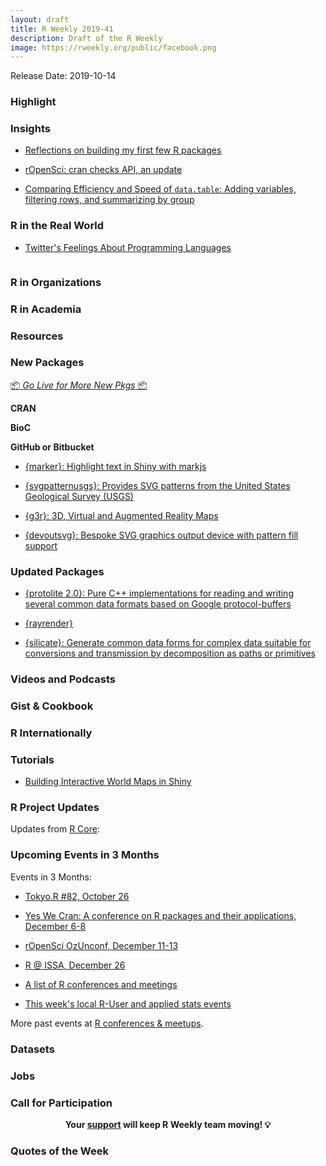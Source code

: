 ```yaml
---
layout: draft
title: R Weekly 2019-41
description: Draft of the R Weekly
image: https://rweekly.org/public/facebook.png
---
```


Release Date: 2019-10-14

###  Highlight



### Insights

+ [Reflections on building my first few R packages](https://mainard.co.uk/post/reflections-on-building-my-first-few-r-packages/)

+ [rOpenSci: cran checks API, an update](https://ropensci.org/technotes/2019/10/09/cran-checks-api-update/)

+ [Comparing Efficiency and Speed of `data.table`: Adding variables, filtering rows, and summarizing by group](https://tysonbarrett.com//jekyll/update/2019/10/06/datatable_memory/)

### R in the Real World

+ [Twitter's Feelings About Programming Languages](https://www.garrickadenbuie.com/blog/tweet-poll-programming-languages/)

![]()

###  R in Organizations



###  R in Academia



###  Resources



###  New Packages

<p class="added-hostname"><a href="https://rweekly.org/live" target="_blank" class="externalLink">📦 <i>Go Live for More New Pkgs</i> 📦</a></p>

**CRAN**



**BioC**



**GitHub or Bitbucket**

+ [{marker}: Highlight text in Shiny with markjs](https://github.com/JohnCoene/marker)

+ [{svgpatternusgs}: Provides SVG patterns from the United States Geological Survey (USGS)](https://github.com/coolbutuseless/svgpatternusgs)

+ [{g3r}: 3D, Virtual and Augmented Reality Maps](https://github.com/JohnCoene/g3r)

+ [{devoutsvg}: Bespoke SVG graphics output device with pattern fill support](https://github.com/coolbutuseless/devoutsvg)

### Updated Packages

+ [{protolite 2.0}: Pure C++ implementations for reading and writing several common data formats based on Google protocol-buffers](https://cran.r-project.org/package=protolite)

+ [{rayrender}](https://cran.r-project.org/package=rayrender)

+ [{silicate}: Generate common data forms for complex data suitable for conversions and transmission by decomposition as paths or primitives](https://cran.r-project.org/package=silicate)


###  Videos and Podcasts



### Gist & Cookbook



### R Internationally



###  Tutorials

+ [Building Interactive World Maps in Shiny](https://rviews.rstudio.com/2019/10/09/building-interactive-world-maps-in-shiny/)

<!--<div class="post-more-begin></div><div class="post-more-end"></div>-->

###  R Project Updates

Updates from [R Core](http://developer.r-project.org/blosxom.cgi/R-devel/NEWS):


###  Upcoming Events in 3 Months

Events in 3 Months:

+ [Tokyo.R #82, October 26](https://tokyor.connpass.com/)

+ [Yes We Cran: A conference on R packages and their applications, December 6-8](https://www.thinksisu.org/event/yeswecran/)

+ [rOpenSci OzUnconf, December 11-13](https://ozunconf19.ropensci.org/) 

+ [R @ ISSA, December 26](https://r-iisa2019.rbind.io/)

+ [A list of R conferences and meetings](https://jumpingrivers.github.io/meetingsR/events.html)

+ [This week's local R-User and applied stats events](https://community.rstudio.com/c/irl)


More past events at [R conferences & meetups](https://conf.rweekly.org).

### Datasets

### Jobs




###  Call for Participation


<p class="hide-support added-hostname support-rweekly" style="text-align: center;font-weight: bold;">Your <a class="non-visited externalLink" href="https://www.patreon.com/rweekly" onclick="pas(this)">support</a> will keep R Weekly team moving! 💡</p>

###  Quotes of the Week
